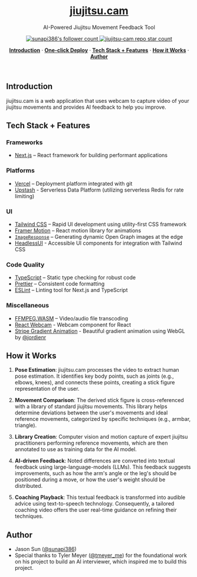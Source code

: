 <a href="https://demo.jiujitsu.cam">
  <h1 align="center">jiujitsu.cam</h1>
</a>

<p align="center">
  AI-Powered Jiujitsu Movement Feedback Tool
</p>

<p align="center">
  <a href="https://twitter.com/sunapi386">
    <img src="https://img.shields.io/twitter/follow/sunapi386?style=flat&label=Follow&logo=twitter&color=0bf&logoColor=fff" alt="sunapi386's follower count" />
  </a>
  <a href="https://github.com/sunapi386/jiujitsu-cam">
    <img src="https://img.shields.io/github/stars/sunapi386/jiujitsu-cam?label=sunapi386%2Fjiujitsu-cam" alt="jiujitsu-cam repo star count" />
  </a>
</p>

<p align="center">
  <a href="#introduction"><strong>Introduction</strong></a> ·
  <a href="#one-click-deploy"><strong>One-click Deploy</strong></a> ·
  <a href="#tech-stack--features"><strong>Tech Stack + Features</strong></a> ·
  <a href="#how-it-works"><strong>How it Works</strong></a> ·
  <a href="#author"><strong>Author</strong></a>
</p>
<br/>

## Introduction

jiujitsu.cam is a web application that uses webcam to capture video of your jiujitsu movements and provides AI feedback to help you improve.

## Tech Stack + Features

### Frameworks

- [Next.js](https://nextjs.org/) – React framework for building performant applications

### Platforms

- [Vercel](https://vercel.com/) – Deployment platform integrated with git
- [Upstash](https://upstash.com/) - Serverless Data Platform (utilizing serverless Redis for rate limiting)

### UI

- [Tailwind CSS](https://tailwindcss.com/) – Rapid UI development using utility-first CSS framework
- [Framer Motion](https://framer.com/motion) – React motion library for animations
- [`ImageResponse`](https://beta.nextjs.org/docs/api-reference/image-response) – Generating dynamic Open Graph images at the edge
- [HeadlessUI](https://headlessui.com/) - Accessible UI components for integration with Tailwind CSS

### Code Quality

- [TypeScript](https://www.typescriptlang.org/) – Static type checking for robust code
- [Prettier](https://prettier.io/) – Consistent code formatting
- [ESLint](https://eslint.org/) – Linting tool for Next.js and TypeScript

### Miscellaneous

- [FFMPEG.WASM](https://ffmpegwasm.netlify.app/) – Video/audio file transcoding
- [React Webcam](https://github.com/mozmorris/react-webcam) - Webcam component for React
- [Stripe Gradient Animation](https://whatamesh.vercel.app/) - Beautiful gradient animation using WebGL by [@jordienr](https://twitter.com/jordienr)

## How it Works

1. **Pose Estimation**: jiujitsu.cam processes the video to extract human pose estimation. It identifies key body points, such as joints (e.g., elbows, knees), and connects these points, creating a stick figure representation of the user.

1. **Movement Comparison**: The derived stick figure is cross-referenced with a library of standard jiujitsu movements. This library helps determine deviations between the user's movements and ideal reference movements, categorized by specific techniques (e.g., armbar, triangle).

1. **Library Creation**: Computer vision and motion capture of expert jiujitsu practitioners performing reference movements, which are then annotated to use as training data for the AI model.

1. **AI-driven Feedback**: Noted differences are converted into textual feedback using large-language-models (LLMs). This feedback suggests improvements, such as how the arm's angle or the leg's should be positioned during a move, or how the user's weight should be distributed.

1. **Coaching Playback**: This textual feedback is transformed into audible advice using text-to-speech technology. Consequently, a tailored coaching video offers the user real-time guidance on refining their techniques.

## Author

- Jason Sun ([@sunapi386](https://twitter.com/sunapi386))
- Special thanks to Tyler Meyer ([@tmeyer_me](https://twitter.com/tmeyer_me)) for the foundational work on his project to build an AI interviewer, which inspired me to build this project.
